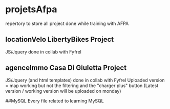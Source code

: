 # projetsAfpa
repertory to store all project done while training with AFPA

## locationVelo LibertyBikes Project
JS/Jquery done in collab with Fyfrel


## agenceImmo Casa Di Giuletta Project
JS/Jquery (and html templates) done in collab with Fyfrel
Uploaded version = map working but not the filtering and the "charger plus" button
(Latest version / working version will be uploaded on monday)

##MySQL
Every file related to learning MySQL
